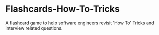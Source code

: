 # Flashcards-How-To-Tricks
A flashcard game to help software engineers revisit 'How To' Tricks and interview related questions.
